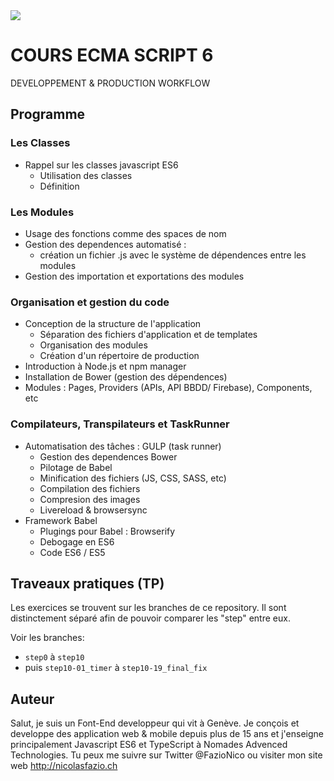 <!--
@Author: Nicolas Fazio <webmaster-fazio>
@Date:   01-09-2016
@Email:  contact@nicolasfazio.ch
@Last modified by:   webmaster-fazio
@Last modified time: 12-01-2017
-->

<img src="http://i.imgur.com/7v9us2t.png">

# COURS ECMA SCRIPT 6
  DEVELOPPEMENT &amp; PRODUCTION WORKFLOW

## Programme

### Les Classes
  - Rappel sur les classes javascript ES6
    - Utilisation des classes
    - Définition

### Les Modules
- Usage des fonctions comme des spaces de nom
- Gestion des dependences automatisé :
  -	création un fichier .js avec le système de dépendences entre les modules
- Gestion des importation et exportations des modules

### Organisation et gestion du code
- Conception de la structure de l'application
  - Séparation des fichiers d'application et de templates
  - Organisation des modules
  - Création d'un répertoire de production
- Introduction à Node.js et npm manager
- Installation de Bower (gestion des dépendences)
- Modules : Pages, Providers (APIs, API BBDD/ Firebase), Components, etc

###	Compilateurs, Transpilateurs et TaskRunner
- Automatisation des tâches : GULP (task runner)
  -	Gestion des dependences Bower
  -	Pilotage de Babel
  -	Minification des fichiers (JS, CSS, SASS, etc)
  -	Compilation des fichiers
  -	Compresion des images
  -	Livereload & browsersync
- Framework Babel
  -	Plugings pour Babel : Browserify
  -	Debogage en ES6
  -	Code ES6 / ES5

## Traveaux pratiques (TP)
Les exercices se trouvent sur les branches de ce repository.
Il sont distinctement séparé afin de pouvoir comparer les "step" entre eux.

Voir les branches:
- `step0` à `step10`
- puis `step10-01_timer` à `step10-19_final_fix`

## Auteur
Salut, je suis un Font-End developpeur qui vit à Genève. Je conçois et developpe des application web & mobile depuis plus de 15 ans et j'enseigne principalement Javascript ES6 et TypeScript à Nomades Advenced Technologies. Tu peux me suivre sur Twitter @FazioNico ou visiter mon site web http://nicolasfazio.ch

